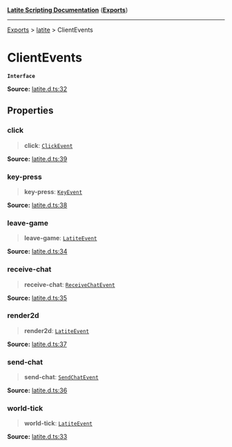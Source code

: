 [**Latite Scripting Documentation**](../../README.md) ([**Exports**](../../exports.md))

---

[Exports](../../exports.md) > [latite](../index.md) > ClientEvents

# ClientEvents

**`Interface`**

**Source:** [latite.d.ts:32](https://github.com/LatiteScripting/latitescripting.github.io/blob/5646e2d/definitions/latite.d.ts#L32)

## Properties

### click

> **click**: [`ClickEvent`](interface.ClickEvent.md)

**Source:** [latite.d.ts:39](https://github.com/LatiteScripting/latitescripting.github.io/blob/5646e2d/definitions/latite.d.ts#L39)

### key-press

> **key-press**: [`KeyEvent`](interface.KeyEvent.md)

**Source:** [latite.d.ts:38](https://github.com/LatiteScripting/latitescripting.github.io/blob/5646e2d/definitions/latite.d.ts#L38)

### leave-game

> **leave-game**: [`LatiteEvent`](interface.LatiteEvent.md)

**Source:** [latite.d.ts:34](https://github.com/LatiteScripting/latitescripting.github.io/blob/5646e2d/definitions/latite.d.ts#L34)

### receive-chat

> **receive-chat**: [`ReceiveChatEvent`](interface.ReceiveChatEvent.md)

**Source:** [latite.d.ts:35](https://github.com/LatiteScripting/latitescripting.github.io/blob/5646e2d/definitions/latite.d.ts#L35)

### render2d

> **render2d**: [`LatiteEvent`](interface.LatiteEvent.md)

**Source:** [latite.d.ts:37](https://github.com/LatiteScripting/latitescripting.github.io/blob/5646e2d/definitions/latite.d.ts#L37)

### send-chat

> **send-chat**: [`SendChatEvent`](interface.SendChatEvent.md)

**Source:** [latite.d.ts:36](https://github.com/LatiteScripting/latitescripting.github.io/blob/5646e2d/definitions/latite.d.ts#L36)

### world-tick

> **world-tick**: [`LatiteEvent`](interface.LatiteEvent.md)

**Source:** [latite.d.ts:33](https://github.com/LatiteScripting/latitescripting.github.io/blob/5646e2d/definitions/latite.d.ts#L33)
